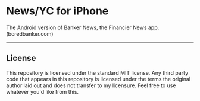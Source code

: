 News/YC for iPhone
================

The Android version of Banker News, the Financier News app. (boredbanker.com)

--------------------
## License 

This repository is licensed under the standard MIT license. Any third party code that appears in this repository is licensed under the terms the original author laid out and does not transfer to my licensure. Feel free to use whatever you'd like from this.

